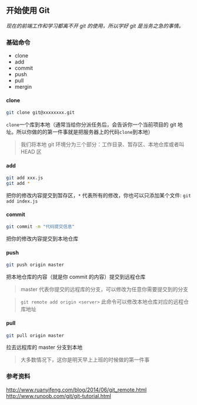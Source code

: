 ## 开始使用 Git

_现在的前端工作和学习都离不开 git 的使用，所以学好 git 是当务之急的事情。_

### 基础命令

- clone
- add
- commit
- push
- pull
- mergin

#### clone

```bash
git clone git@xxxxxxxx.git
```

`clone`一个库到本地（通常当给你分派任务后，会告诉你一个当前项目的 git 地址。所以你做的的第一件事就是把服务器上的代码`clone`到本地）

> 我们将本地 git 环境分为三个部分：工作目录、暂存区、本地仓库或者叫 HEAD 区

#### add

```bash
git add xxx.js
git add *

```

把你的修改内容提交到暂存区，`*` 代表所有的修改，你也可以只添加某个文件: `git add index.js`

#### commit

```bash
git commit -m "代码提交信息"
```

把你的修改内容提交到本地仓库

#### push

```bash
git push origin master
```

把本地仓库的内容（就是你 commit 的内容）提交到远程仓库

> master 代表你提交的远程库的分支，可以修改为任意你需要提交到的分支

> `git remote add origin <server>` 此命令可以修改本地仓库对应的远程仓库地址

#### pull

```bash
git pull origin master
```

拉去远程库的 master 分支到本地

> 大多数情况下，这你是明天早上上班的时候做的第一件事

### 参考资料

http://www.ruanyifeng.com/blog/2014/06/git_remote.html  
http://www.runoob.com/git/git-tutorial.html
